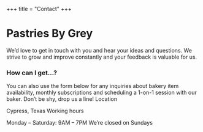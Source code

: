 +++
title = "Contact"
+++

# Pastries By Grey

We’d love to get in touch with you and hear your ideas and questions. We strive to grow and improve constantly and your feedback is valuable for us.

### How can I get…?

You can also use the form below for any inquiries about bakery item availability, monthly subscriptions and scheduling a 1-on-1 session with our baker. Don’t be shy, drop us a line!
Location

Cypress, Texas
Working hours

Monday – Saturday: 9AM – 7PM We’re closed on Sundays
